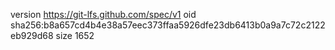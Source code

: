 version https://git-lfs.github.com/spec/v1
oid sha256:b8a657cd4b4e38a57eec373ffaa5926dfe23db6413b0a9a7c72c2122eb929d68
size 1652
